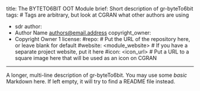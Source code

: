 title: The BYTETO6BIT OOT Module
brief: Short description of gr-byteTo6bit
tags: # Tags are arbitrary, but look at CGRAN what other authors are using
  - sdr
author:
  - Author Name <authors@email.address>
copyright_owner:
  - Copyright Owner 1
license:
#repo: # Put the URL of the repository here, or leave blank for default
#website: <module_website> # If you have a separate project website, put it here
#icon: <icon_url> # Put a URL to a square image here that will be used as an icon on CGRAN
---
A longer, multi-line description of gr-byteTo6bit.
You may use some *basic* Markdown here.
If left empty, it will try to find a README file instead.
